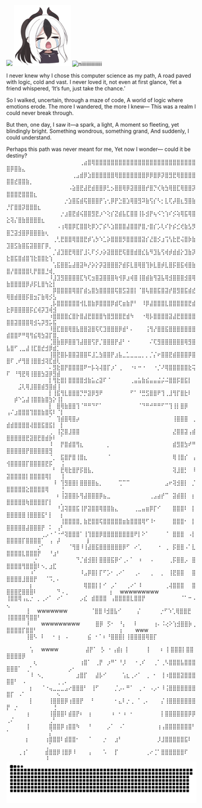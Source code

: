  
![](https://komarev.com/ghpvc/?username=Namiii135&color=grey)
<img src="KAYOKO.png" alt="niiiiiiiiiiiiiiii" width="30%" />
<img src="output-onlinegiftools.gif" alt="niiiiiiiiiiiiiiii" width="30%" />

I never knew why I chose this computer science as my path,
A road paved with logic, cold and vast.
I never loved it, not even at first glance,
Yet a friend whispered, ‘It’s fun, just take the chance.’

So I walked, uncertain, through a maze of code,
A world of logic where emotions erode.
The more I wandered, the more I knew—
This was a realm I could never break through.

But then, one day, I saw it—a spark, a light,
A moment so fleeting, yet blindingly bright.
Something wondrous, something grand,
And suddenly, I could understand.

Perhaps this path was never meant for me,
Yet now I wonder—
could it be destiny?
⠀⠀⠀⠀⠀⠀⠀⠀⠀⠀⠀⠀⠀⠀⠀⠀⠀⠀⠀⢀⣴⣿⢿⣿⣿⣿⣿⣿⣿⣿⣿⣿⣿⣿⣿⣿⣿⣿⣿⣿⣿⣿⣿⣿⣿⣿⣿⣿⣿⣿⡿⣿⣷⣄⠀⠀⠀⠀⠀⠀⠀⠀⠀⠀⠀⠀⠀⠀⠀⠀
⠀⠀⠀⠀⠀⠀⠀⠀⠀⠀⠀⠀⠀⠀⠀⠀⠀⢀⣠⣾⡿⣱⣿⣿⣿⣿⣿⣿⢿⣿⣿⣿⣿⣿⣿⣿⡿⡿⣿⡿⡽⣿⣻⣟⢿⣿⣿⣿⣿⣿⣿⣞⣿⣿⣷⡀⠀⠀⠀⠀⠀⠀⠀⠀⠀⠀⠀⠀⠀⠀
⠀⠀⠀⠀⠀⠀⠀⠀⠀⠀⠀⠀⠀⠀⠀⠀⠠⣵⣿⣟⣼⣟⣾⣿⣿⡿⣃⡢⣿⣿⢿⡿⣽⣿⣿⣿⡞⣿⡙⢎⢷⣳⢿⣿⣏⢿⣿⣿⡽⣿⣿⣿⣟⣿⣿⣿⣆⠀⠀⠀⠀⠀⠀⠀⠀⠀⠀⠀⠀⠀
⠀⠀⠀⠀⠀⠀⠀⠀⠀⠀⠀⠀⠀⠀⠀⡐⣱⣿⣯⣾⢯⣿⣿⣿⡟⢡⢂⡿⡟⣑⣿⣱⢿⣿⣻⠽⣷⢫⡎⠣⡂⣇⢏⡼⣿⣆⣻⣿⣷⡘⡏⣿⣿⡽⣿⣿⣿⣆⠀⠀⠀⠀⠀⠀⠀⠀⠀⠀⠀⠀
⠀⠀⠀⠀⠀⠀⠀⠀⠀⠀⠀⠀⠀⠀⡐⣰⣿⣟⣾⢮⣿⣿⣻⣟⡰⠑⢕⡎⣝⣾⣧⣏⣿⣿⢸⡧⣺⡟⢦⠪⢑⢱⠎⡪⢵⢿⣯⢿⣿⣕⢽⡌⣿⣷⣿⣿⣿⣿⣆⠀⠀⠀⠀⠀⠀⠀⠀⠀⠀⠀
⠀⠀⠀⠀⠀⠀⠀⠀⠀⠀⠀⠀⠀⠠⢰⢿⣿⡿⣏⣿⣿⢗⡿⡱⡉⡮⠣⣱⣿⣿⣿⣼⣿⣿⡟⣿⡐⣿⡎⡡⢇⠎⡗⡮⣊⢞⣷⣣⡻⣿⣙⣽⣺⣿⡿⣿⣿⣿⣷⢆⠀⠀⠀⠀⠀⠀⠀⠀⠀⠀
⠀⠀⠀⠀⠀⠀⠀⠀⠀⠀⠀⠀⢀⢃⣟⣿⣿⢿⣿⣿⣟⡾⢡⡳⠱⣁⡵⣿⣿⣿⡻⣿⣿⣿⣿⣽⡎⣜⣿⡪⣰⢩⢣⣗⣟⢬⣿⡷⣷⣹⣿⣫⣷⣿⣯⣽⣿⣿⡏⡿⡀⠀⠀⠀⠀⠀⠀⠀⠀⠀
⠀⠀⠀⠀⠀⠀⠀⠀⠀⠀⠀⠀⡈⣼⣹⣿⣟⢿⣿⡏⣸⢅⠏⡪⡰⡵⣽⣿⣿⣟⢯⣿⣿⣾⣿⣎⣧⠻⣹⣧⢫⢾⡾⣾⣾⡕⣹⣷⡽⣗⣿⣯⣿⣾⣿⢹⣗⣿⣿⣗⢱⠀⠀⠀⠀⠀⠀⠀⠀⠀
⠀⠀⠀⠀⠀⠀⠀⠀⠀⠀⠀⠀⢡⣯⣿⣿⣥⣼⣿⣽⠷⡜⡵⡕⡽⣽⣿⣿⣿⡝⣾⡯⣇⣿⢿⣿⢹⡷⣇⣿⡾⣇⣿⡯⣿⣯⢾⣿⣷⣿⡜⣿⣿⣿⣿⢇⡟⣿⣿⣘⢾⡀⠀⠀⠀⠀⠀⠀⠀⠀
⠀⠀⠀⠀⠀⠀⠀⠀⠀⠀⠀⠸⣸⣹⣻⣿⣿⣿⣿⣏⢳⢏⣲⣿⣽⣿⣿⣿⢷⢺⡿⣰⢾⣿⢸⣿⣾⣷⢻⣽⣧⢿⣺⣿⣿⣿⣺⣿⢿⣷⣿⣿⣿⣿⡿⡼⡯⣇⣿⢳⣕⡇⠀⠀⠀⠀⠀⠀⠀⠀
⠀⠀⠀⠀⠀⠀⠀⠀⠀⠀⠀⠀⡿⣿⣿⣿⣿⢿⣿⡏⣾⣢⣿⣳⣿⣿⣿⣿⢯⣿⣫⣽⣿⡇⠈⣿⢧⣿⣿⣯⣿⣽⡞⣿⣻⣿⣯⣾⣞⢿⣿⣾⣿⣿⡯⣿⣲⡍⣷⢿⡪⣣⠀⠀⠀⠀⠀⠀⠀⠀
⠀⠀⠀⠀⠀⠀⠀⠀⠀⠀⠀⢀⡧⣿⣿⣿⣿⣿⣿⢺⣇⣿⣷⡿⣿⣿⣿⡿⣾⢏⣶⣷⡟⠃⠀⠸⡿⣼⣿⣿⣿⣇⣿⣿⣿⣿⣿⣟⣾⣗⡿⣿⣿⣿⣿⡯⣎⢾⡽⣹⢾⣺⠀⠀⠀⠀⠀⠀⠀⠀
⠀⠀⠀⠀⠀⠀⠀⠀⠀⠀⠀⠰⣿⣿⣿⣿⣎⣿⡗⣿⣼⣟⣿⣿⣿⢳⣿⣻⣿⣿⣟⣾⠳⠀⠀⠐⢿⡧⣿⣿⣿⣿⣽⣼⣟⣿⣿⣿⣿⣿⣿⣽⣿⣿⣿⢿⣺⢥⡽⣻⡥⣯⠀⠀⠀⠀⠀⠀⠀⠀
⠀⠀⠀⠀⠀⠀⠀⠀⠀⠀⠀⠸⣿⣏⣿⣿⢿⣿⣧⣿⣿⣽⣿⢯⢏⣹⣿⣿⣿⡿⣾⠃⠄⠀⠀⠀⢨⢻⡜⣿⣿⣯⣿⣿⣿⣿⣿⣿⣿⣾⣿⣿⠟⠛⢿⢻⣮⢿⣳⣽⡏⣿⡀⠀⠀⠀⠀⠀⠀⠀
⠀⠀⠀⠀⠀⠀⠀⠀⠀⠀⠀⢈⣿⣷⣿⡿⣿⣿⢹⣼⣿⣿⢫⡟⡈⣿⣿⣿⡟⣼⠃⠐⠀⠀⠀⠀⠀⠌⢏⣻⣿⣿⣿⣿⣿⣿⢿⣻⣿⣧⣿⠋⢀⣀⣼⢸⣏⣿⣞⣺⡿⣾⡁⠀⠀⠀⠀⠀⠀⠀
⠀⠀⠀⠀⠀⠀⠀⠀⠀⠀⠀⢸⣿⣟⣿⡧⣿⣿⣽⣿⣿⠯⣸⣁⣳⣿⣿⡟⣰⣧⣀⣁⣀⣀⣀⡀⡀⡈⡌⠖⣿⣿⣟⣾⣿⣿⣿⡿⣿⣿⠏⢀⠞⢻⣿⢸⣿⣿⣺⢽⣏⣾⢇⠀⠀⠀⠀⠀⠀⠀
⠀⠀⠀⠀⠀⠀⠀⠀⠀⠀⠀⠄⣻⣗⣿⡟⣿⣿⣿⣿⠟⠒⡧⢵⢼⣿⡏⡰⠁⢀⠀⠀⠐⠆⠒⠐⠀⠀⠐⡈⠜⢿⣿⣿⣿⣿⣿⣗⢭⠏⠀⠘⢻⣟⢿⢸⣿⣿⣳⣽⡿⣻⣾⠀⠀⠀⠀⠀⠀⠀
⠀⠀⠀⠀⠀⠀⠀⠀⠀⠀⠀⡇⢻⣗⣿⡇⣿⣿⣿⣿⣺⣷⣥⣔⣽⠏⠈⠀⠀⠀⠀⠀⢀⣤⣥⣷⣮⣤⣤⣬⡬⠬⣿⣿⡯⣿⣯⡇⠀⠀⠀⠀⣨⢇⢿⣸⣿⣿⣾⣻⣿⣾⢸⠀⠀⠀⠀⠀⠀⠀
⠀⠀⠀⠀⠀⠀⠀⠀⠀⠀⠀⡇⢸⣯⢻⣇⣿⣿⣿⡙⡛⣽⡿⣻⠟⠀⠀⠀⠀⠀⠀⠀⠋⠁⠘⣛⣫⣿⣿⠟⢹⢀⣸⢻⡏⣿⣗⠇⠀⠀⠀⡾⠑⣡⣼⢸⣿⣿⣷⣿⣳⡕⢸⡇⠀⠀⠀⠀⠀⠀
⠀⠀⠀⠀⠀⠀⠀⠀⠀⠀⠀⡇⠀⣿⢿⣷⣿⣿⢹⠈⠛⠛⠙⠋⠁⠀⠀⠀⠀⠀⠀⠀⠀⠀⠈⠙⠛⠚⠛⠛⠋⠉⢹⢸⡇⣿⡿⠀⠀⢠⠌⣰⣿⣿⣿⢹⣿⣿⣷⣿⢯⠇⠈⡇⠀⠀⠀⠀⠀⠀
⠀⠀⠀⠀⠀⠀⠀⠀⠀⠀⠀⠁⠀⢹⣾⣿⢿⣿⡴⠀⠀⠀⠀⠀⠀⠀⠀⠀⠀⠀⠀⠀⠀⠀⠀⠀⠀⠀⠀⠀⠀⠀⠀⢸⣿⣿⣿⠀⢀⣾⣾⣿⣿⣿⣿⢼⣿⣿⣯⣿⣯⡇⠀⡇⠀⠀⠀⠀⠀⠀
⠀⠀⠀⠀⠀⠀⠀⠀⠀⠀⠀⢀⠀⢸⣝⣿⣸⣿⣿⠀⠀⠀⠀⠀⠀⠀⠀⠀⠀⠀⠀⠀⠀⠀⠀⠀⠀⠀⠀⠀⠀⠀⠀⣜⣿⣿⣽⢠⣾⣿⣿⣿⣿⣿⣟⣽⣿⣟⣿⣾⡷⠇⠀⠁⠀⠀⠀⠀⠀⠀
⠀⠀⠀⠀⠀⠀⠀⠀⠀⠀⠀⠸⠀⠀⡟⣿⣾⣿⢻⣆⠀⠀⠀⠀⠀⠀⡀⠀⠀⠀⠀⠀⠀⠀⠀⠀⠀⠀⠀⠀⠀⠀⠀⣾⣻⣿⣳⠞⠛⣿⣿⣿⣿⣿⡟⣿⣿⣿⣿⣿⣻⠀⠀⠀⠀⠀⠀⠀⠀⠀
⠀⠀⠀⠀⠀⠀⠀⠀⠀⠀⠀⠈⡀⠀⣯⣿⡟⣿⢸⣿⣆⠀⠀⠀⠀⠀⠈⠀⠀⠀⠀⠀⠀⠀⠀⠀⠀⠀⠀⠀⠀⠀⠀⢿⢸⣿⡎⠀⢠⢺⣿⣿⣿⣿⡏⣿⣿⣿⣿⣟⡯⠀⠀⢨⠀⠀⠀⠀⠀⠀
⠀⠀⠀⠀⠀⠀⠀⠀⠀⠀⠀⠀⠃⠀⣟⢿⣗⣿⡟⡯⣿⣧⡀⠀⠀⠀⠀⠀⠀⠀⠀⠀⠀⠀⠀⠀⠀⠀⠀⠀⠀⠀⠀⢽⣸⣿⡃⠀⠸⣽⣿⣿⣿⣿⡇⣿⣿⣿⣿⢿⡇⠀⠀⢸⠀⠀⠀⠀⠀⠀
⠀⠀⠀⠀⠀⠀⠀⠀⠀⠀⠀⠀⠸⠀⢹⣻⣿⣿⡇⣿⣿⣿⣿⣦⡀⠀⠀⠀⠀⢉⠉⠉⠀⠀⠀⠀⠀⠀⠀⠀⠀⣠⠖⢽⣺⣿⡇⠀⡈⣿⣿⣿⣿⣿⣕⣿⣿⣿⣿⢿⠀⠀⠀⢘⠀⠀⠀⠀⠀⠀
⠀⠀⠀⠀⠀⠀⠀⠀⠀⠀⠀⠀⠀⠆⢸⣽⣿⣿⡧⢻⣼⣿⣿⣿⡿⣦⣀⠀⠀⠀⠀⠀⠀⠀⠀⠀⠀⢀⣠⣴⡞⠉⠀⣽⣾⣿⡇⠀⡆⣿⣿⣿⣿⣿⢷⣿⣿⣿⣿⡏⡇⠀⠀⡀⠀⠀⠀⠀⠀⠀
⠀⠀⠀⠀⠀⠀⠀⠀⠀⠀⠀⠀⠀⠘⣸⢽⣿⣿⣯⢸⡟⣽⣿⣿⢿⣿⣿⣷⣄⠀⠀⠀⠀⢀⣀⣤⣶⡿⡏⠊⠀⠀⠀⣿⣿⣿⠇⠀⡇⣿⣿⣿⣿⣿⢸⣿⣿⣿⣯⠃⡇⠀⠀⡆⠀⠀⠀⠀⠀⠀
⠀⠀⠀⠀⠀⠀⠀⠀⠀⠀⠀⠀⠀⠀⢸⣿⣿⣿⣿⡀⣷⣟⣿⣿⢯⣿⣿⣿⣿⣿⣶⣷⣿⣿⣿⢿⠋⠸⠂⠀⠀⠀⠀⣿⣿⣿⠂⠀⡇⣿⣿⣿⣿⣿⣼⣿⣿⣿⡟⠀⠅⠀⢠⠃⠀⠀⠀⠀⠀⠀
⠀⠀⠀⠀⠀⠀⠀⠀⠀⢀⡠⠐⠈⠐⠚⢽⣿⣿⣿⠁⢸⢹⣿⣿⡿⣿⣿⣿⣿⣿⣿⣿⣿⠟⡇⠕⠁⠀⠀⠀⠀⠈⠀⣿⣿⣿⠀⠠⡇⣿⣿⣿⣿⡏⣿⣿⣿⣿⠁⠀⢠⠀⡼⠀⠀⠀⠀⠀⠀⠀j
⠀⠀⠀⠀⠀⠀⠀⠀⡐⠁⠀⠀⠀⠀⠀⠀⠈⢻⣿⠸⢸⣼⣿⣯⣿⣿⣿⣿⣿⣿⡿⠋⠀⠔⢁⠀⠀⠀⠀⠐⠀⢀⠀⡯⣿⣿⠠⠁⣇⣿⣿⣿⣿⣇⣿⣿⣿⡟⠀⠀⠘⣰⠃⠀⠀⠀⠀⠀⠀⠀
⠀⠀⠀⠀⠀⠀⠀⡐⠀⠀⠀⠀⠀⠀⠀⠀⠀⠀⠙⡈⣾⣺⣿⡇⣿⣿⣿⣯⡿⠊⢀⠄⠁⠀⠰⠀⠀⠠⠀⠀⠀⠀⢀⡯⣿⣿⡠⠀⣿⣿⣿⣿⣿⢻⣿⣿⣿⠇⠢⡀⣰⣏⠀⠀⠀⠀⠀⠀⠀⠀
⠀⠀⠀⠀⠀⠀⠰⠁⠀⠀⠀⠀⠀⠀⠀⠀⠀⠀⠀⠸⣠⡿⣿⡇⡏⠋⡡⠂⢀⠔⠁⠀⠀⢀⠄⠀⠀⢀⠀⠀⡀⠀⢸⣟⣿⣿⠀⠀⣿⣿⣿⣿⣿⣸⣿⣿⡟⠀⠀⠈⠩⡀⠄⠀⠀⠀⠀⠀⠀⠀
⠀⠀⠀⠀⠀⠀⡆⠀⠀⠀⠀⠀⠀⠀⠀⠀⠀⠀⠀⠀⢿⣿⣿⡇⡇⠊⠀⡠⠁⠀⠀⢀⠔⠁⠸⠀⠀⠀⠀⠀⠀⢀⢼⣿⣿⣿⠀⠀⣿⣿⣿⣿⣟⣿⣿⣿⠇⠀⠀⠀⠀⠀⠙⠠⢀⠀⠀⠀⠀⠀
⠀⠀⠀⠀⠀⢰⠀⠀wwwwwwwww     ⢸⣿⣿⢿⢠⣄⡐⠀⡀⢀⠔⠁⠀⠔⠁⠀⠀⠀⠀⡠⣎⠀⣾⣿⣿⣿⠀⢠⣿⣿⣿⣿⣇⣿⣿⡟⠀⠀⠀⠀⠀⠀⠀⠀⠀⠈⠁⠒⠠⢄
⠀⠀⠀⠀⠀⢸⠀⠀wwwwwww⠀⠀⠀⠀⠀⠀⠈⣿⣿⠸⣺⣿⣧⠊⠀⠀⠀⠀⡌⠀⠀⠀⠀⠀⡐⠋⠱⢁⢿⣿⣿⣟⠀⢸⣿⣿⣿⣿⢻⣿⣿⠃⠀⠀⠀⠀⠀⠀⠀⠀⠀⠀⠀⠀⠀⠀
⠀⠀⠀⠀⠀⠸⠀⠀⠀wwwwwwwww⠀⠀⠀⠀⣿⡿⠀⡫⠂⠀⠘⡄⠀⠀⠇⠀⠀⠀⠀⢰⠄⠨⢔⠕⢱⣺⣿⣿⡷⢀⣿⣿⣿⣿⡏⣿⣿⠃⠀⠀⠀⠀⠀⠀⠀⠀⠀⠀⠀⠀⠀⠀⠀
⠀⠀⠀⠀⠀⠀⡆⠀⠀⠀www  ⠀⠀⠀⠀⠀⢸⣿⠣⠀⠇⠀⠀⠂⢰⠀⠠⠀⠀⠀⠀⠀⣮⠀⠂⠁⠆⠘⣿⣿⣿⡇⢸⣿⣿⣿⣿⢿⣿⡏⠀⠀⠀⠀⠀⠀⠀⠀⠀⠀⠀⠀⠀⠀⠀⠀
⠀⠀⠀⠀⠀⠀⢡⠀⠀wwww⠀⠀⠀⠀⠀⠀⠀⣼⡟⠁⠀⡣⠀⠂⢠⣾⡆⢸⠀⠀⠀⠀⠀⡇⠀⠀⠰⠀⡇⣿⣿⣿⡇⣿⣿⣿⣿⣿⣿⡿⠀⠀⠀⠀⠀⠀⠀⠀⠀⠀⠀⠀⠀⠀⠀⠀⠀
⠀⠀⠀⠀⠀⠀⠀⢆⠀⠀⠀⠀⠀⠀⠀⠀⠀⠀⠀⢰⣿⠁⠀⢀⡟⠀⡰⠛⠁⠘⡸⠀⠀⠐⢀⠎⠀⠀⢀⠁⢀⠣⣿⣿⣿⣧⣿⣿⣿⣿⣿⣿⠁⠀⢀⠁⠀⠀⠀⠀⠀⠀⠀⠀⠀⡠⠂⠀⠀⠀
⠀⠀⠀⠀⠀⠀⠸⠀⠢⡀⠀⠀⠀⠀⠀⠀⠀⠀⣰⣿⡏⠀⠀⣼⡧⠊⠀⠀⠀⠀⢡⣆⢀⠔⠁⠀⢀⠀⠂⠀⢸⠰⣿⣿⣿⣽⣿⣿⣿⣿⣿⠃⠀⠠⠀⠀⠀⠀⠀⠀⠀⠀⢀⢀⠄⠀⠀⠀⠀⠀
⠀⠀⠀⠀⠀⠀⡆⠀⠀⠈⠐⢤⣀⣀⣀⣠⠔⣿⣿⣿⠃⠀⢸⠋⠀⠀⠀⠀⡈⡠⠄⠛⠁⠀⢀⠐⠀⠠⡠⠂⠸⢨⣿⣿⣿⣿⣿⣿⣿⣿⡏⠀⠠⠁⠀⠀⠀⠀⠀⠀⠀⠀⠢⠀⠀⠀⠀⠀⠀⠀
⠀⠀⠀⠀⠀⠀⡇⠀⠀⠀⠀⢸⣿⣿⣿⡿⢰⣿⣿⡟⠀⠀⠃⠀⠀⠀⠀⠀⠂⣄⠇⡐⢀⠀⠁⢀⠄⠀⠀⠀⡌⢸⣿⣿⣿⣿⣿⣿⣿⡟⠀⡐⠀⠀⠀⠀⠀⠀⠀⠀⠀⢘⠀⠀⠀⠀⠀⠀⠀⠀
⠀⠀⠀⠀⠀⢰⠀⠀⠀⠀⠀⢸⣿⣿⣿⠇⣾⣿⡟⠆⠀⢰⠀⠀⠀⠀⠀⠰⠀⠂⠰⠀⠂⠀⠀⠀⠀⠀⠀⠀⡇⣿⣿⣿⣿⣿⣿⡿⡿⢀⠌⠀⠀⠀⠀⠀⠀⠀⠀⠀⢀⠃⠀⠀⠀⠀⠀⠀⠀⠀
⠀⠀⠀⠀⠀⢸⠀⠀⠀⠀⠀⣿⣿⣿⡿⢰⣿⣿⠳⠀⠀⠘⠀⠀⠀⠀⡠⠁⠀⠠⠁⠀⠀⠀⠀⠀⠀⠀⠀⢰⢠⣿⣿⣿⣿⣿⣿⣿⠃⠁⠀⠀⠀⠀⠀⠀⠀⠀⠀⠀⡌⠀⠀⠀⠀⠀⠀⠀⠀⠀
⠀⠀⠀⠀⠀⡆⠀⠀⠀⠀⢰⣿⣿⣿⠇⣾⣿⣿⠂⠀⠀⠈⠀⠀⠀⡐⠀⠀⣰⠃⠀⠀⠀⠀⠀⠀⠀⠀⠀⡸⣸⣿⣿⣿⣿⣿⣯⠇⠀⠀⠀⠀⠀⠀⠀⠀⠀⠀⠀⢀⠁⠀⠀⠀⠀⠀⠀⠀⠀⠀
⠀⠀⠀⢀⢰⠁⠀⠀⠀⠀⣾⣿⣿⡿⢸⣿⡿⠸⠀⠀⠀⢠⠀⠀⠀⠡⠀⠀⡏⠀⠀⠀⠀⠀⠀⠀⢀⠔⢈⠁⣿⣿⣿⣿⣿⣿⠏⠀⠀⠀⠀⠀⠀⠀⠀⠀⠀⠀⠀⠸⠀⠀⠀⠀⠀⠀⠀⠀⠀⠀
<picture>
  <source media="(prefers-color-scheme: dark)" srcset="https://raw.githubusercontent.com/Namiii135/Namiii135/output/github-snake-dark.svg" />
  <source media="(prefers-color-scheme: light)" srcset="https://raw.githubusercontent.com/Namiii135/Namiii135/output/github-snake.svg" />
  <img alt="github-snake" src="https://raw.githubusercontent.com/Namiii135/Namiii135/output/github-snake.svg" />
</picture>
